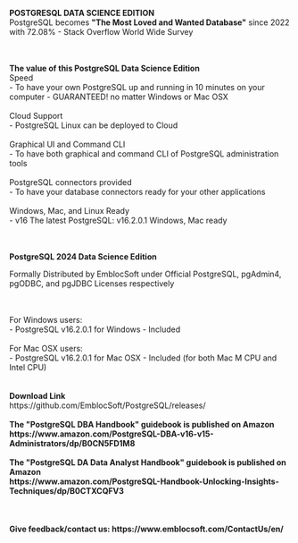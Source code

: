 
<b> POSTGRESQL DATA SCIENCE EDITION </b></br>
PostgreSQL becomes <b> "The Most Loved and Wanted Database"</b>  since 2022 with 72.08% - Stack Overflow World Wide Survey 

</br>
</br>
<b>The value of this PostgreSQL Data Science Edition</b></br>
Speed</br>
  - To have your own PostgreSQL up and running in 10 minutes on your computer - GUARANTEED!  no matter Windows or Mac OSX</br></br>
Cloud Support</br>
  - PostgreSQL Linux can be deployed to Cloud</br></br>
Graphical UI and Command CLI</br>
  - To have both graphical and command CLI of PostgreSQL administration tools</br></br>
PostgreSQL connectors provided </br>
  - To have your database connectors ready for your other applications</br></br>
Windows, Mac, and Linux Ready</br>
  - v16 The latest PostgreSQL: v16.2.0.1 Windows, Mac ready</br>  

</br>
</br>

<b>PostgreSQL 2024 Data Science Edition</b>

Formally Distributed by EmblocSoft under Official PostgreSQL, pgAdmin4, pgODBC, and pgJDBC Licenses respectively
</br></br>

</br>
For Windows users: </br>
-  PostgreSQL v16.2.0.1 for Windows             - Included </br>

</br>
For Mac OSX users: </br>
-  PostgreSQL v16.2.0.1 for Mac OSX             - Included (for both Mac M CPU and Intel CPU) </br>

</br>
</br>
<b>Download Link</b></br>
https://github.com/EmblocSoft/PostgreSQL/releases/

</br>
</br>
<b>The "PostgreSQL DBA Handbook" guidebook is published on Amazon </br>
https://www.amazon.com/PostgreSQL-DBA-v16-v15-Administrators/dp/B0CN5FD1M8

</br>
</br>
<b>The "PostgreSQL DA Data Analyst Handbook" guidebook is published on Amazon </br>
https://www.amazon.com/PostgreSQL-Handbook-Unlocking-Insights-Techniques/dp/B0CTXCQFV3

</br>
</br>
</br></br>
<b>Give feedback/contact us:</b>
 https://www.emblocsoft.com/ContactUs/en/
